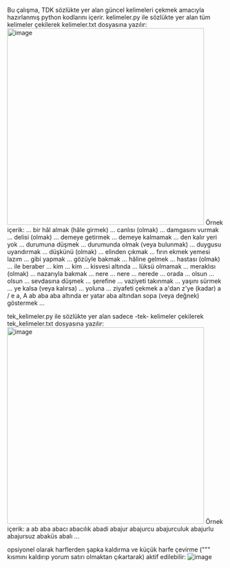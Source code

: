 Bu çalışma, TDK sözlükte yer alan güncel kelimeleri çekmek amacıyla hazırlanmış python kodlarını içerir.
kelimeler.py ile sözlükte yer alan tüm kelimeler çekilerek kelimeler.txt dosyasına yazılır:
<img width="457" alt="image" src="https://github.com/user-attachments/assets/86677a76-a66e-436a-9240-86d072383f14">
Örnek içerik:
... bir hâl almak (hâle girmek)
... canlısı (olmak)
... damgasını vurmak
... delisi (olmak)
... demeye getirmek
... demeye kalmamak
... den kalır yeri yok
... durumuna düşmek
... durumunda olmak (veya bulunmak)
... duygusu uyandırmak
... düşkünü (olmak)
... elinden çıkmak
... fırın ekmek yemesi lazım
... gibi yapmak
... gözüyle bakmak
... hâline gelmek
... hastası (olmak)
... ile beraber
... kim ... kim
... kisvesi altında
... lüksü olmamak
... meraklısı (olmak)
... nazarıyla bakmak
... nere ... nere
... nerede ... orada
... olsun ... olsun
... sevdasına düşmek
... şerefine
... vaziyeti takınmak
... yaşını sürmek
... ye kalsa (veya kalırsa)
... yoluna
... ziyafeti çekmek
a
a'dan z'ye (kadar)
a / e
a, A
ab
aba
aba altında er yatar
aba altından sopa (veya değnek) göstermek
...

tek_kelimeler.py ile sözlükte yer alan sadece -tek- kelimeler çekilerek tek_kelimeler.txt dosyasına yazılır:
<img width="457" alt="image" src="https://github.com/user-attachments/assets/4c59a625-af99-43c0-9737-cd393abb8855">
Örnek içerik:
a
ab
aba
abacı
abacılık
abadi
abajur
abajurcu
abajurculuk
abajurlu
abajursuz
abaküs
abalı
...

opsiyonel olarak harflerden şapka kaldırma ve küçük harfe çevirme (""" kısmını kaldırıp yorum satırı olmaktan çıkartarak) aktif edilebilir:
![image](https://github.com/user-attachments/assets/52702da1-1127-4ae5-a578-dd289fa497a5)
